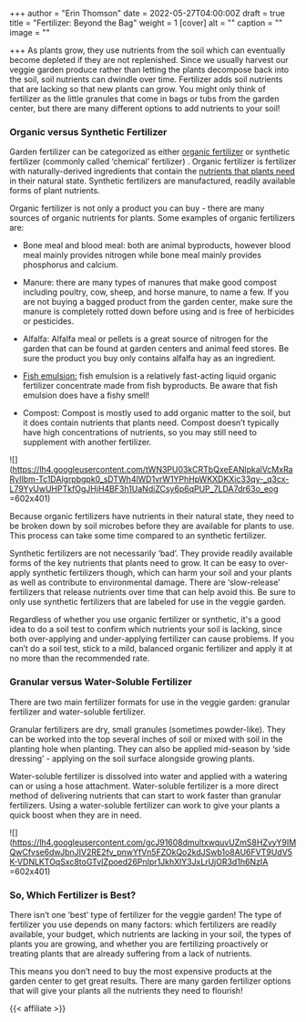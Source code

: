 +++
author = "Erin Thomson"
date = 2022-05-27T04:00:00Z
draft = true
title = "Fertilizer: Beyond the Bag"
weight = 1
[cover]
alt = ""
caption = ""
image = ""

+++
As plants grow, they use nutrients from the soil which can eventually become depleted if they are not replenished. Since we usually harvest our veggie garden produce rather than letting the plants decompose back into the soil, soil nutrients can dwindle over time. Fertilizer adds soil nutrients that are lacking so that new plants can grow. You might only think of fertilizer as the little granules that come in bags or tubs from the garden center, but there are many different options to add nutrients to your soil!

### Organic versus Synthetic Fertilizer

Garden fertilizer can be categorized as either [organic fertilizer](https://www.amazon.com/s?k=organic+ferilizer) or synthetic fertilizer (commonly called ‘chemical’ fertilizer) . Organic fertilizer is fertilizer with naturally-derived ingredients that contain the [nutrients that plants need](https://blog.planter.garden/posts/understanding-fertilizer-labels/) in their natural state. Synthetic fertilizers are manufactured, readily available forms of plant nutrients.

Organic fertilizer is not only a product you can buy - there are many sources of organic nutrients for plants. Some examples of organic fertilizers are:

* Bone meal and blood meal: both are animal byproducts, however blood meal mainly provides nitrogen while bone meal mainly provides phosphorus and calcium.

* Manure: there are many types of manures that make good compost including poultry, cow, sheep, and horse manure, to name a few. If you are not buying a bagged product from the garden center, make sure the manure is completely rotted down before using and is free of herbicides or pesticides.

* Alfalfa: Alfalfa meal or pellets is a great source of nitrogen for the garden that can be found at garden centers and animal feed stores. Be sure the product you buy only contains alfalfa hay as an ingredient.

* [Fish emulsion:](https://www.amazon.com/s?k=fish+emulsion) fish emulsion is a relatively fast-acting liquid organic fertilizer concentrate made from fish byproducts. Be aware that fish emulsion does have a fishy smell!

* Compost: Compost is mostly used to add organic matter to the soil, but it does contain nutrients that plants need. Compost doesn’t typically have high concentrations of nutrients, so you may still need to supplement with another fertilizer.

![](https://lh4.googleusercontent.com/tWN3PU03kCRTbQxeEANlpkalVcMxRaRyIIbm-Tc1DAlgrpbgpk0_sDTWh4lWD1vrW1YPhHpWKXDKXic33qy-_q3cx-L79YyUwUHPTkfOgJHjH4BF3h1UaNdiZCsy6p6qPUP_7LDA7dr63o_eog =602x401)

Because organic fertilizers have nutrients in their natural state, they need to be broken down by soil microbes before they are available for plants to use. This process can take some time compared to an synthetic fertilizer.

Synthetic fertilizers are not necessarily ‘bad’. They provide readily available forms of the key nutrients that plants need to grow. It can be easy to over-apply synthetic fertilizers though, which can harm your soil and your plants as well as contribute to environmental damage. There are ‘slow-release’ fertilizers that release nutrients over time that can help avoid this. Be sure to only use synthetic fertilizers that are labeled for use in the veggie garden.

Regardless of whether you use organic fertilizer or synthetic, it's a good idea to do a soil test to confirm which nutrients your soil is lacking, since both over-applying and under-applying fertilizer can cause problems. If you can’t do a soil test, stick to a mild, balanced organic fertilizer and apply it at no more than the recommended rate.

### Granular versus Water-Soluble Fertilizer

There are two main fertilizer formats for use in the veggie garden: granular fertilizer and water-soluble fertilizer.

Granular fertilizers are dry, small granules (sometimes powder-like). They can be worked into the top several inches of soil or mixed with soil in the planting hole when planting. They can also be applied mid-season by ‘side dressing’ - applying on the soil surface alongside growing plants.

Water-soluble fertilizer is dissolved into water and applied with a watering can or using a hose attachment. Water-soluble fertilizer is a more direct method of delivering nutrients that can start to work faster than granular fertilizers. Using a water-soluble fertilizer can work to give your plants a quick boost when they are in need.

![](https://lh4.googleusercontent.com/gcJ91608dmultxwquvUZmS8HZvyY9IMQwCfvse6dwJbnJIV2RE2fv_pnwYfVn5FZOkQo2kdJSwb1o8AU6FVT9UdV5K-VDNLKTOqSxc8toGTvIZpoed26PnIpr1JkhXlY3JxLrUjOR3d1h6NzIA =602x401)

### So, Which Fertilizer is Best?

There isn’t one ‘best’ type of fertilizer for the veggie garden! The type of fertilizer you use depends on many factors: which fertilizers are readily available, your budget, which nutrients are lacking in your soil, the types of plants you are growing, and whether you are fertilizing proactively or treating plants that are already suffering from a lack of nutrients.

This means you don’t need to buy the most expensive products at the garden center to get great results. There are many garden fertilizer options that will give your plants all the nutrients they need to flourish!

{{< affiliate >}}